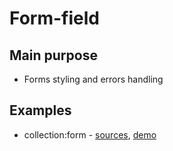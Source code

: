 # Form-field

## Main purpose

* Forms styling and errors handling

## Examples

* collection:form - [sources](https://github.com/ngx-kit/ngx-kit/tree/master/packages/collection/lib/ui-form), [demo](https://ngx-kit.com/collection/module/ui-form)
